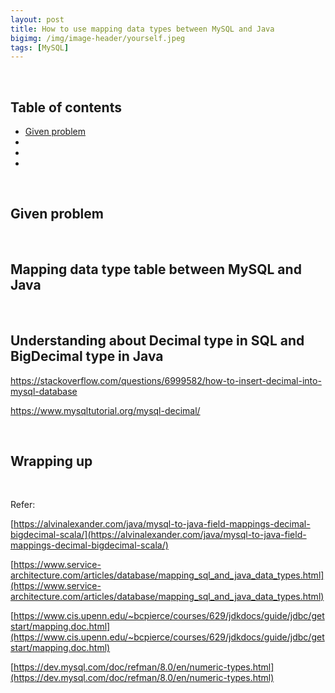 ```yaml
---
layout: post
title: How to use mapping data types between MySQL and Java
bigimg: /img/image-header/yourself.jpeg
tags: [MySQL]
---
```




<br>

## Table of contents
- [Given problem](#given-problem)
- []()
- []()
- []()


<br>

## Given problem






<br>

## Mapping data type table between MySQL and Java






<br>

## Understanding about Decimal type in SQL and BigDecimal type in Java

https://stackoverflow.com/questions/6999582/how-to-insert-decimal-into-mysql-database

https://www.mysqltutorial.org/mysql-decimal/

<br>

## Wrapping up




<br>

Refer:

[https://alvinalexander.com/java/mysql-to-java-field-mappings-decimal-bigdecimal-scala/](https://alvinalexander.com/java/mysql-to-java-field-mappings-decimal-bigdecimal-scala/)

[https://www.service-architecture.com/articles/database/mapping_sql_and_java_data_types.html](https://www.service-architecture.com/articles/database/mapping_sql_and_java_data_types.html)

[https://www.cis.upenn.edu/~bcpierce/courses/629/jdkdocs/guide/jdbc/getstart/mapping.doc.html](https://www.cis.upenn.edu/~bcpierce/courses/629/jdkdocs/guide/jdbc/getstart/mapping.doc.html)

[https://dev.mysql.com/doc/refman/8.0/en/numeric-types.html](https://dev.mysql.com/doc/refman/8.0/en/numeric-types.html)